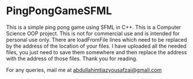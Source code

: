 # PingPongGameSFML
This is a simple ping pong game using SFML in C++.
This is a Computer Science OOP project.
This is not for commercial use and is intended for personal use only.
There are loadFromFile lines which need to be replaced by the address of the location of your files.
I have uploaded all the needed files, you just need to save them somewhere and then replace the address
with the address of those files.
Thank you for reading.

For any queries, mail me at abdullahimtiazyousafzai@gmail.com

